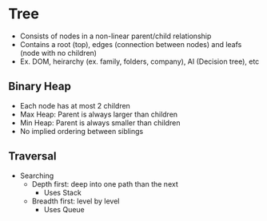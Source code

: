 # Tree
- Consists of nodes in a non-linear parent/child relationship
- Contains a root (top), edges (connection between nodes) and leafs (node with no children)
- Ex. DOM, heirarchy (ex. family, folders, company), AI (Decision tree), etc


## Binary Heap
- Each node has at most 2 children
- Max Heap: Parent is always larger than children
- Min Heap: Parent is always smaller than children
- No implied ordering between siblings


## Traversal
- Searching
	- Depth first: deep into one path than the next
		- Uses Stack
	- Breadth first: level by level
		- Uses Queue